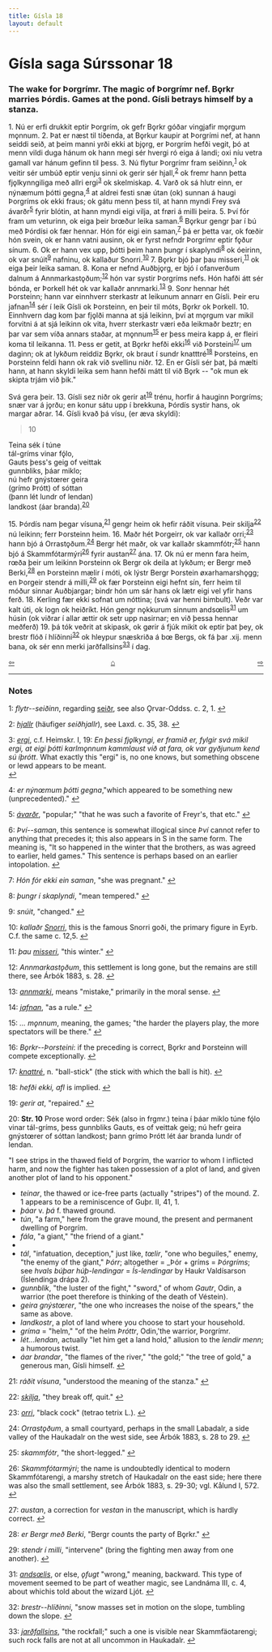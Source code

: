 ```yaml
---
title: Gísla 18
layout: default
---
```


# Gísla saga Súrssonar 18

### The wake for Þorgrímr. The magic of Þorgrímr nef. B&#x1EB;rkr marries Þórdis. Games at the pond. Gísli betrays himself by a stanza.

1\. Nú er erfi drukkit eptir Þorgrím, ok gefr B&#x1EB;rkr góðar vingjafir m&#x1EB;rgum m&#x1EB;nnum. 2. Þat er næst til tíðenda, at B&#x1EB;rkur kaupir at Þorgrími nef, at hann seiddi seið, at þeim manni yrði ekki at bj&#x1EB;rg, er Þorgrím hefði vegit, þó at menn vildi duga hánum ok hann megi sér hvergi ró eiga á landi; oxi níu vetra gamall var hánum gefinn til þess. 3. Nú flytur Þorgrímr fram seiðinn,<sup id="a1">[1](#myfootnote1)</sup> ok veitir sér umbúð eptir venju sinni ok gerir sér hjall,<sup id="a2">[2](#myfootnote2)</sup> ok fremr hann þetta fj&#x1EB;lkynngiliga með allri ergi<sup id="a3">[3](#myfootnote3)</sup> ok skelmiskap. 4. Varð ok sá hlutr einn, er nýnæmum þótti gegna,<sup id="a4">[4](#myfootnote4)</sup> at aldrei festi snæ útan (ok) sunnan á haugi Þorgríms ok ekki fraus; ok gátu menn þess til, at hann myndi Frey svá ávarðr<sup id="a5">[5](#myfootnote5)</sup> fyrir blótin, at hann myndi eigi vilja, at fr&oslash;ri á milli þeira. 5. Því fór fram um veturinn, ok eiga þeir br&oelig;ður leika saman.<sup id="a6">[6](#myfootnote6)</sup> B&#x1EB;rkur gengr þar í bú með Þórdísi ok fær hennar. Hón fór eigi ein saman,<sup id="a7">[7](#myfootnote7)</sup> þá er þetta var, ok f&oelig;ðir hón svein, ok er hann vatni ausinn, ok er fyrst nefndr Þorgrímr eptir f&#x1EB;ður sínum. 6. Ok er hann vex upp, þótti þeim hann þungr í skaplyndi<sup id="a8">[8](#myfootnote8)</sup> ok óeirinn, ok var snúit<sup id="a9">[9](#myfootnote9)</sup> nafninu, ok kallaður Snorri.<sup id="a10">[10](#myfootnote10)</sup> 7. B&#x1EB;rkr bjó þar þau misseri,<sup id="a11">[11](#myfootnote11)</sup> ok eiga þeir leika saman. 8. Kona er nefnd Auðbj&#x1EB;rg, er bjó í ofanverðum dalnum á Annmarkast&#x1EB;ðum;<sup id="a12">[12](#myfootnote12)</sup> hón var systir Þorgríms nefs. Hón hafði átt sér bónda, er Þorkell hét ok var kallaðr annmarki.<sup id="a13">[13](#myfootnote13)</sup> 9. Sonr hennar hét Þorsteinn; hann var einnhverr sterkastr at leikunum annarr en Gísli. Þeir eru jafnan<sup id="a14">[14](#myfootnote14)</sup> sér í leik Gísli ok Þorsteinn, en þeir til móts, B&#x1EB;rkr ok Þorkell. 10. Einnhvern dag kom þar fj&#x1EB;lði manna at sjá leikinn, því at m&#x1EB;rgum var mikil forvitni á at sjá leikinn ok vita, hverr sterkastr væri eða leikmaðr beztr; en þar var sem víða annars staðar, at m&#x1EB;nnum<sup id="a15">[15](#myfootnote15)</sup> er þess meira kapp á, er fleiri koma til leikanna. 11. Þess er getit, at B&#x1EB;rkr hefði ekki<sup id="a16">[16](#myfootnote16)</sup> við Þorsteini<sup id="a17">[17](#myfootnote17)</sup> um daginn; ok at lykðum reiddiz B&#x1EB;rkr, ok braut í sundr knatttré<sup id="a18">[18](#myfootnote18)</sup> Þorsteins, en Þorsteinn feldi hann ok rak við svellinu niðr. 12. En er Gísli sér þat, þá mælti hann, at hann skyldi leika sem hann hefði mátt til við B&#x1EB;rk -- "ok mun ek skipta trjám við þik."

Svá gera þeir. 13. Gísli sez niðr ok gerir at<sup id="a19">[19](#myfootnote19)</sup> trénu, horfir á hauginn Þorgríms; snær var á j&#x1EB;rðu; en konur sátu upp í brekkuna, Þórdís systir hans, ok margar aðrar. 14. Gísli kvað þá vísu, (er æva skyldi):

>10   
>    
Teina sék í túne   
tál-gríms vinar fǫ́lo,   
Gauts þess's geig of veittak   
gunnbliks, þáar miklo;   
nú hefr gnýst&oelig;rer geira   
(grímo Þrótt) of sóttan   
(þann lét lundr of lendan)   
landkost (áar branda).<sup id="a20">[20](#myfootnote20)</sup>   

15\. Þórdís nam þegar vísuna,<sup id="a21">[21](#myfootnote21)</sup> gengr heim ok hefir ráðit vísuna. Þeir skilja<sup id="a22">[22](#myfootnote22)</sup> nú leikinn; ferr Þorsteinn heim. 16. Maðr hét Þorgeirr, ok var kallaðr orri;<sup id="a23">[23](#myfootnote23)</sup> hann bjó á Orrast&#x1EB;ðum.<sup id="a24">[24](#myfootnote24)</sup> Bergr hét maðr, ok var kallaðr skammfótr;<sup id="a25">[25](#myfootnote25)</sup> hann bjó á Skammfótarmýri<sup id="a26">[26](#myfootnote26)</sup> fyrir austan<sup id="a27">[27](#myfootnote27)</sup> ána. 17. Ok nú er menn fara heim, r&oelig;ða þeir um leikinn Þorsteinn ok Bergr ok deila at lykðum; er Bergr með Berki,<sup id="a28">[28](#myfootnote28)</sup> en Þorsteinn mælir í móti, ok lýstr Bergr Þorstein &oslash;xarhamarsh&#x1EB;gg; en Þorgeir stendr á milli,<sup id="a29">[29](#myfootnote29)</sup> ok fær Þorsteinn eigi hefnt sín, ferr heim til móður sinnar Auðbjargar; bindr hón um sár hans ok lætr eigi vel yfir hans ferð. 18. Kerling fær ekki sofnat um nóttina; (svá var henni bimbult). Veðr var kalt úti, ok logn ok heiðríkt. Hón gengr n&#x1EB;kkurum sinnum ands&oelig;lis<sup id="a31">[31](#myfootnote31)</sup> um húsin (ok viðrar í allar ættir ok setr upp nasirnar; en við þessa hennar meðferð) 19. þá tók veðrit at skipask, ok g&oslash;rir á fjúk mikit ok eptir þat þey, ok brestr flóð í hlíðinni<sup id="a32">[32](#myfootnote32)</sup> ok hleypur snæskriða á b&oelig; Bergs, ok fá þar .xij. menn bana, ok sér enn merki jarðfallsins<sup id="a33">[33](#myfootnote33)</sup> í dag.

<div style="float: left"><a href="http://rcblack.net/Gisla_saga/Gisla_17">⇦</a></div>
<div style="float: right"><a href="http://rcblack.net/Gisla_saga/Gisla_19">⇨</a></div>
<div style="margin: 0 auto; width: 100px;"><a href="http://rcblack.net/Gisla_saga/Gisla_home">&#8962;</a></div>

---

### Notes

<a name="myfootnote1" id="f1">1</a>:
 _flytr--seiðinn_, regarding [seiðr](http://web.ff.cuni.cz/cgi-bin/uaa_slovnik/gmc_search_v3?cmd=viewthis&id=cv:b0519:12), see also Ǫrvar-Oddss. c. 2, 1.
[↩](#a1)

<a name="myfootnote2" id="f2">2</a>:
 [_hjallr_](http://web.ff.cuni.cz/cgi-bin/uaa_slovnik/gmc_search_v3?cmd=viewthis&id=cv:b0265:22) (häufiger _seiðhjallr_), see Laxd. c. 35, 38.
[↩](#a2)

<a name="myfootnote3" id="f3">3</a>:
 [_ergi_](http://web.ff.cuni.cz/cgi-bin/uaa_slovnik/gmc_search_v3?cmd=viewthis&id=cv:b0133:20), c.f. Heimskr. I, 19: _En þessi fj&#x1EB;lkyngi, er framið er, fylgir svá mikil ergi, at eigi þótti karlm&#x1EB;nnum kammlaust við at fara, ok var gyðjunum kend sú íþrótt_. What exactly this "ergi" is, no one knows, but something obscene or lewd appears to be meant.  
[↩](#a3)

<a name="myfootnote4" id="f4">4</a>:
 _er nýn&oelig;mum þótti gegna_,"which appeared to be something new (unprecedented)."
[↩](#a4)

<a name="myfootnote5" id="f5">5</a>:
 [_ávarðr_](http://web.ff.cuni.cz/cgi-bin/uaa_slovnik/gmc_search_v3?cmd=viewthis&id=cv:b0047:49), "popular;" "that he was such a favorite of Freyr's, that etc."
[↩](#a5)

<a name="myfootnote6" id="f6">6</a>:
 _Því--saman_, this sentence is somewhat illogical since _Því_ cannot refer to anything that precedes it; this also appears in S in the same form. The meaning is, "It so happened in the winter that the brothers, as was agreed to earlier, held games." This sentence is perhaps based on an earlier intopolation.
[↩](#a6)

<a name="myfootnote7" id="f7">7</a>:
 _Hón fór ekki ein saman_, "she was pregnant."
[↩](#a7)

<a name="myfootnote8" id="f8">8</a>:
 _þungr í skaplyndi_, "mean tempered."
[↩](#a8)

<a name="myfootnote9" id="f9">9</a>:
 _snúit_, "changed."
[↩](#a9)

<a name="myfootnote10" id="f10">10</a>:
 _kallaðr_ [_Snorri_](http://web.ff.cuni.cz/cgi-bin/uaa_slovnik/gmc_search_v3?cmd=viewthis&id=cv:b0576:2), this is the famous Snorri goði, the primary figure in Eyrb. C.f. the same c. 12,5.
[↩](#a10)

<a name="myfootnote11" id="f11">11</a>:
 _þau_ [_misseri_](http://web.ff.cuni.cz/cgi-bin/uaa_slovnik/gmc_search_v3?cmd=viewthis&id=cv:b0431:44), "this winter."
[↩](#a11)

<a name="myfootnote12" id="f12">12</a>:
 _Annmarkast&#x1EB;ðum_, this settlement is long gone, but the remains are still there, see Árbók 1883, s. 28.
[↩](#a12)

<a name="myfootnote13" id="f13">13</a>:
 [_annmarki_](http://web.ff.cuni.cz/cgi-bin/uaa_slovnik/gmc_search_v3?cmd=viewthis&id=cv:b0021:39), means "mistake," primarily in the moral sense.
[↩](#a13)

<a name="myfootnote14" id="f14">14</a>:
 [_jafnan_](http://web.ff.cuni.cz/cgi-bin/uaa_slovnik/gmc_search_v3?cmd=viewthis&id=cv:b0322:5), "as a rule."
[↩](#a14)

<a name="myfootnote15" id="f15">15</a>:
 _... m&#x1EB;nnum_, meaning, the games; "the harder the players play, the more spectators will be there."
[↩](#a15)

<a name="myfootnote16" id="f16">16</a>:
 _B&#x1EB;rkr--Þorsteini_: if the preceding is correct, B&#x1EB;rkr and Þorsteinn will compete exceptionally.
[↩](#a16)

<a name="myfootnote17" id="f17">17</a>:
 [_knattré_](http://web.ff.cuni.cz/cgi-bin/uaa_slovnik/gmc_search_v3?cmd=viewthis&id=cv:b0345:34), n. "ball-stick" (the stick with which the ball is hit).
[↩](#a17)

<a name="myfootnote18" id="f18">18</a>:
 _hefði ekki, afl_ is implied.
[↩](#a18)

<a name="myfootnote19" id="f19">19</a>:
 _gerir at_, "repaired."
[↩](#a19)

<a name="myfootnote20" id="f20">20</a>:
 __Str. 10__ Prose word order: Sék (also in frgmr.) teina í þáar miklo túne fǫ́lo vinar tál-gríms, þess gunnbliks Gauts, es of veittak geig; nú hefr geira gnýst&oelig;rer of sóttan landkost; þann grímo Þrótt lét áar branda lundr of lendan.

"I see strips in the thawed field of Þorgrím, the warrior to whom I inflicted harm, and now the fighter has taken possession of a plot of land, and given another plot of land to his opponent."

* _teinar_, the thawed or ice-free parts (actually "stripes") of the mound. Z. 1 appears to be a reminiscence of Guþr. II, 41, 1.
* _þáar_ v. _þá_ f. thawed ground.
* _tún_, "a farm," here from the grave mound, the present and permanent dwelling of Þorgrím.
* _fála_, "a giant," "the friend of a giant."
*
* _tál_, "infatuation, deception," just like, _t&oelig;lir_, "one who beguiles," enemy, "the enemy of the giant," _Þórr_; altogether = _Þór + gríms = _Þórgríms_; see _hvals búþar húþ-lendingar_ = _Ís-lendingar_ by Haukr Valdísarson (Íslendinga drápa 2).
* _gunnblik_, "the luster of the fight," "sword," of whom _Gautr_, Odin, a warrior (the poet therefore is thinking of the death of Véstein).
* _geira gnýst&oelig;rer_, "the one who increases the noise of the spears," the same as above.
* _landkostr_, a plot of land where you choose to start your household.
* _gríma_ = "helm," "of the helm _Þróttr_, Odin,'the warrior, Þorgrímr.
* _lét...lendan_, actually "let him get a land hold," allusion to the _lendir menn_; a humorous twist.
* _áar brandar_, "the flames of the river," "the gold;" "the tree of gold," a generous man, Gísli himself.
[↩](#a20)

<a name="myfootnote21" id="f21">21</a>:
 _ráðit vísuna_, "understood the meaning of the stanza."
[↩](#a21)

<a name="myfootnote22" id="f22">22</a>:
 [_skilja_](http://web.ff.cuni.cz/cgi-bin/uaa_slovnik/gmc_search_v3?cmd=viewthis&id=cv:b0546:14), "they break off, quit."
[↩](#a22)

<a name="myfootnote23" id="f23">23</a>:
 [_orri_](http://web.ff.cuni.cz/cgi-bin/uaa_slovnik/gmc_search_v3?cmd=viewthis&id=cv:b0469:6), "black cock" (tetrao tetrix L.).
[↩](#a23)

<a name="myfootnote24" id="f24">24</a>:
 _Orrast&#x1EB;ðum_, a small courtyard, perhaps in the small Labadalr, a side valley of the Haukadalr on the west side, see Árbók 1883, s. 28 to 29.
[↩](#a24)

<a name="myfootnote25" id="f25">25</a>:
 _skammfótr_, "the short-legged."
[↩](#a25)

<a name="myfootnote26" id="f26">26</a>:
 _Skammfótarmýri_; the name is undoubtedly identical to modern Skammfótarengi, a marshy stretch of Haukadalr on the east side; here there was also the small settlement, see Árbók 1883, s. 29-30; vgl. Kålund I, 572.
[↩](#a26)

<a name="myfootnote27" id="f27">27</a>:
 _austan_, a correction for _vestan_ in the manuscript, which is hardly correct.
[↩](#a27)

<a name="myfootnote28" id="f28">28</a>:
 _er Bergr með Berki_, "Bergr counts the party of B&#x1EB;rkr."
[↩](#a28)

<a name="myfootnote29" id="f29">29</a>:
 _stendr í milli_, "intervene" (bring the fighting men away from one another).
[↩](#a29)

<!--
<a name="myfootnote30" id="f30">30</a>:
 _er--skapi_, "is disgruntled."
[↩](#a30)
!-->

<a name="myfootnote31" id="f31">31</a>:
 [_ands&oelig;lis_](http://web.ff.cuni.cz/cgi-bin/uaa_slovnik/gmc_search_v3?cmd=viewthis&id=cv:b0020:39), or else, _&#x1EB;fugt_ "wrong," meaning, backward. This type of movement seemed to be part of weather magic, see Landnáma III, c. 4, about whichis told about the wizard Ljót.
[↩](#a31)

<a name="myfootnote32" id="f32">32</a>:
 _brestr--hlíðinni_, "snow masses set in motion on the slope, tumbling down the slope.
[↩](#a32)

<a name="myfootnote33" id="f33">33</a>:
 [_jarðfallsins_](http://web.ff.cuni.cz/cgi-bin/uaa_slovnik/gmc_search_v3?cmd=viewthis&id=cv:b0323:27), "the rockfall;" such a one is visible near Skammfäotarengi; such rock falls are not at all uncommon in Haukadalr.
[↩](#a33)

